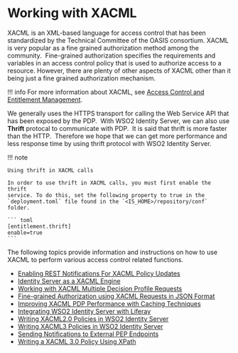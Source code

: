 # Working with XACML

XACML is an XML-based language for access control that has been
standardized by the Technical Committee of the OASIS consortium. XACML
is very popular as a fine grained authorization method among the
community.  Fine-grained authorization specifies the requirements and
variables in an access control policy that is used to authorize access
to a resource. However, there are plenty of other aspects of XACML other
than it being just a fine grained authorization mechanism.

!!! info
    For more information about XACML, see [Access Control and Entitlement
    Management](../../get-started/access-control-and-entitlement-management#introducing-xacml).

We generally uses the HTTPS transport for calling the Web Service API
that has been exposed by the PDP.  With WSO2 Identity Server, we can
also use **Thrift** protocal to communicate with PDP.  It is said that
thrift is more faster than the HTTP.  Therefore we hope that we can get
more performance and less response time by using thrift protocol with
WSO2 Identity Server.

  

!!! note
    
    Using thrift in XACML calls
    
    In order to use thrift in XACML calls, you must first enable the thrift
    service. To do this, set the following property to true in the `deployment.toml` file found in the `<IS_HOME>/repository/conf` folder.
    
    ``` toml
    [entitlement.thrift] 
    enable=true
    ```
    

The following topics provide information and instructions on how to use
XACML to perform various access control related functions.

-   [Enabling REST Notifications For XACML Policy
    Updates](../../learn/enabling-rest-notifications-for-xacml-policy-updates)
-   [Identity Server as a XACML
    Engine](../../learn/identity-server-as-an-xacml-engine)
-   [Working with XACML Multiple Decision Profile
    Requests](../../learn/working-with-xacml-multiple-decision-profile-requests)
-   [Fine-grained Authorization using XACML Requests in JSON
    Format](../../learn/fine-grained-authorization-using-xacml-requests-in-json-format)
-   [Improving XACML PDP Performance with Caching
    Techniques](../../learn/improving-xacml-pdp-performance-with-caching-techniques)
-   [Integrating WSO2 Identity Server with
    Liferay](../../learn/integrating-wso2-identity-server-with-liferay)
-   [Writing XACML2.0 Policies in WSO2 Identity
    Server](../../learn/writing-xacml2.0-policies-in-wso2-identity-server)
-   [Writing XACML3 Policies in WSO2 Identity
    Server](../../learn/introduction-to-xacml-3.0-policies)
-   [Sending Notifications to External PEP
    Endpoints](../../learn/sending-notifications-to-external-pep-endpoints)
-   [Writing a XACML 3.0 Policy Using
    XPath](../../learn/writing-a-xacml-3.0-policy-using-xpath)
